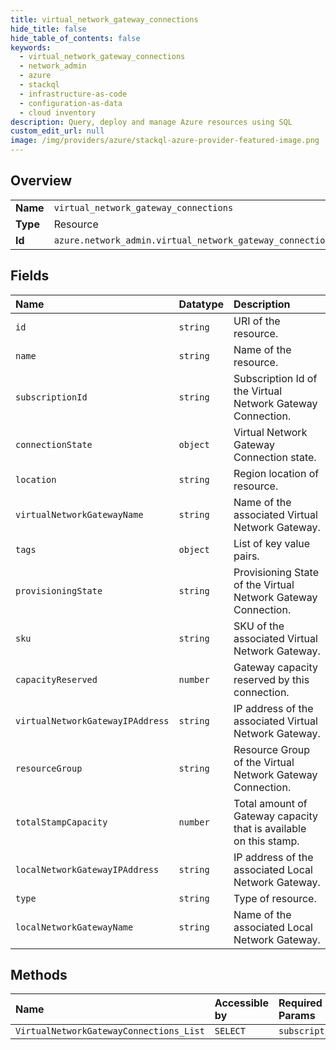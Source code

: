 ```yaml
---
title: virtual_network_gateway_connections
hide_title: false
hide_table_of_contents: false
keywords:
  - virtual_network_gateway_connections
  - network_admin
  - azure    
  - stackql
  - infrastructure-as-code
  - configuration-as-data
  - cloud inventory
description: Query, deploy and manage Azure resources using SQL
custom_edit_url: null
image: /img/providers/azure/stackql-azure-provider-featured-image.png
---
```

  
    

## Overview
<table><tbody>
<tr><td><b>Name</b></td><td><code>virtual_network_gateway_connections</code></td></tr>
<tr><td><b>Type</b></td><td>Resource</td></tr>
<tr><td><b>Id</b></td><td><code>azure.network_admin.virtual_network_gateway_connections</code></td></tr>
</tbody></table>

## Fields
| Name | Datatype | Description |
|:-----|:---------|:------------|
| `id` | `string` | URI of the resource. |
| `name` | `string` | Name of the resource. |
| `subscriptionId` | `string` | Subscription Id of the Virtual Network Gateway Connection. |
| `connectionState` | `object` | Virtual Network Gateway Connection state. |
| `location` | `string` | Region location of resource. |
| `virtualNetworkGatewayName` | `string` | Name of the associated Virtual Network Gateway. |
| `tags` | `object` | List of key value pairs. |
| `provisioningState` | `string` | Provisioning State of the Virtual Network Gateway Connection. |
| `sku` | `string` | SKU of the associated Virtual Network Gateway. |
| `capacityReserved` | `number` | Gateway capacity reserved by this connection. |
| `virtualNetworkGatewayIPAddress` | `string` | IP address of the associated Virtual Network Gateway. |
| `resourceGroup` | `string` | Resource Group of the Virtual Network Gateway Connection. |
| `totalStampCapacity` | `number` | Total amount of Gateway capacity that is available on this stamp. |
| `localNetworkGatewayIPAddress` | `string` | IP address of the associated Local Network Gateway. |
| `type` | `string` | Type of resource. |
| `localNetworkGatewayName` | `string` | Name of the associated Local Network Gateway. |
## Methods
| Name | Accessible by | Required Params |
|:-----|:--------------|:----------------|
| `VirtualNetworkGatewayConnections_List` | `SELECT` | `subscriptionId` |
